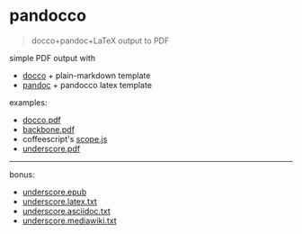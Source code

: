 pandocco
========

> docco+pandoc+LaTeX output to PDF

simple PDF output with

- [docco][] + plain-markdown template
- [pandoc][] + pandocco latex template


examples:
- [docco.pdf](http://papermill.github.com/pandocco/examples/docco.pdf)
- [backbone.pdf](http://papermill.github.com/pandocco/examples/backbone.pdf)
- coffeescript's [scope.js](http://papermill.github.com/pandocco/examples/scope.pdf)
- [underscore.pdf](http://papermill.github.com/pandocco/examples/underscore.pdf)

---

bonus:
- [underscore.epub](http://papermill.github.com/pandocco/examples/underscore.epub)
- [underscore.latex.txt](http://papermill.github.com/pandocco/examples/underscore.latex.txt)
- [underscore.asciidoc.txt](http://papermill.github.com/pandocco/examples/underscore.asciidoc.txt)
- [underscore.mediawiki.txt](http://papermill.github.com/pandocco/examples/underscore.mediawiki.txt)


[docco]: https://github.com/jashkenas/docco
[pandoc]: http://johnmacfarlane.net/pandoc/README.html